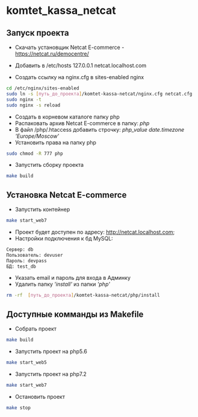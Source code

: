 # komtet_kassa_netcat

## Запуск проекта

* Скачать установщик Netcat E-commerce - https://netcat.ru/democentre/

* Добавить в /etc/hosts  127.0.0.1	netcat.localhost.com
* Создать ссылку на nginx.cfg в sites-enabled nginx
```sh
cd /etc/nginx/sites-enabled
sudo ln -s [путь_до_проекта]/komtet-kassa-netcat/nginx.cfg netcat.cfg
sudo nginx -t
sudo nginx -s reload
```
* Cоздать в корневом каталоге папку php
* Распаковать архив Netcat E-commerce в папку: *php*
* В файл /php/.htaccess добавить строчку: *php_value date.timezone 'Europe/Moscow'*
* Установить права на папку php
```sh
sudo chmod -R 777 php
```

* Запустить сборку проекта
```sh
make build
```

## Установка Netcat E-commerce
* Запустить контейнер
```sh
make start_web7
```
* Проект будет доступен по адресу: http://netcat.localhost.com;
* Настройки подключения к бд MySQL:
```sh
Сервер: db
Пользователь: devuser
Пароль: devpass
БД: test_db
```
* Указать email и пароль для входа в Админку
* Удалить папку *'install'* из папки *'php'*
```sh
rm -rf  [путь_до_проекта]/komtet-kassa-netcat/php/install
```
## Доступные комманды из Makefile

* Собрать проект
```sh
make build
```
* Запустить проект на php5.6
```sh
make start_web5
```

* Запустить проект на php7.2
```sh
make start_web7
```

* Остановить проект
```sh
make stop
```
